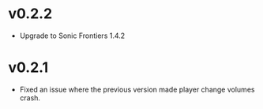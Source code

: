 # v0.2.2
* Upgrade to Sonic Frontiers 1.4.2

# v0.2.1
* Fixed an issue where the previous version made player change volumes crash.

